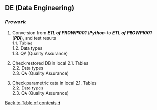 ## DE (Data Engineering)  

### **_Prework_**

1. Conversion from **_ETL of PROWPI001_** (**_Python_**) to **_ETL of PROWPI001_** (**_PDI_**), and test results  
1.1. Tables  
1.2. Data types  
1.3. QA (Quality Assurance)

2. Check restored DB in local
2.1. Tables  
2.2. Data types  
2.3. QA (Quality Assurance)

3. Check parametric data in local
2.1. Tables  
2.2. Data types  
2.3. QA (Quality Assurance)

[Back to Table of contents :arrow_double_up:](../README.md)